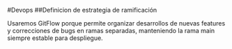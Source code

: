 #Devops
##Definicion de estrategia de ramificación

Usaremos GitFlow porque permite organizar desarrollos de nuevas features y correcciones de bugs en ramas separadas, manteniendo la rama main siempre estable para despliegue.
